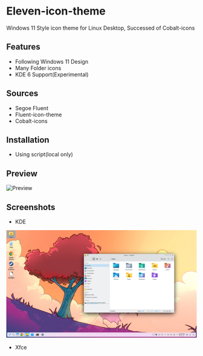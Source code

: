 # Eleven-icon-theme

Windows 11 Style icon theme for Linux Desktop, Successed of Cobalt-icons

## Features

* Following Windows 11 Design
* Many Folder icons
* KDE 6 Support(Experimental)

## Sources

* Segoe Fluent
* Fluent-icon-theme
* Cobalt-icons

## Installation

* Using script(local only)

## Preview

![Preview](images/preview.png)

## Screenshots

* KDE

![kde_screenshot](images/screenshot_kde.png)

* Xfce
